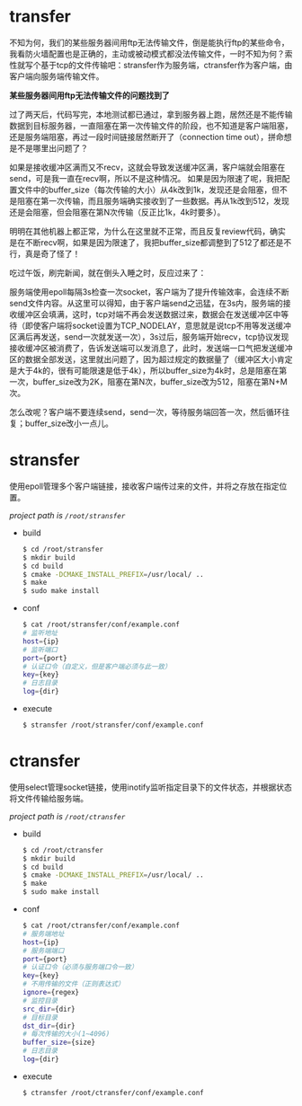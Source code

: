 # transfer
不知为何，我们的某些服务器间用ftp无法传输文件，倒是能执行ftp的某些命令，我看防火墙配置也是正确的，主动或被动模式都没法传输文件，一时不知为何？索性就写个基于tcp的文件传输吧：stransfer作为服务端，ctransfer作为客户端，由客户端向服务端传输文件。

**某些服务器间用ftp无法传输文件的问题找到了**

过了两天后，代码写完，本地测试都已通过，拿到服务器上跑，居然还是不能传输数据到目标服务器，一直阻塞在第一次传输文件的阶段，也不知道是客户端阻塞，还是服务端阻塞，再过一段时间链接居然断开了（connection time out），拼命想是不是哪里出问题了？

如果是接收缓冲区满而又不recv，这就会导致发送缓冲区满，客户端就会阻塞在send，可是我一直在recv啊，所以不是这种情况。
如果是因为限速了呢，我把配置文件中的buffer_size（每次传输的大小）从4k改到1k，发现还是会阻塞，但不是阻塞在第一次传输，而且服务端确实接收到了一些数据。再从1k改到512，发现还是会阻塞，但会阻塞在第N次传输（反正比1k，4k时要多）。

明明在其他机器上都正常，为什么在这里就不正常，而且反复review代码，确实是在不断recv啊，如果是因为限速了，我把buffer_size都调整到了512了都还是不行，真是奇了怪了！

吃过午饭，刷完新闻，就在倒头入睡之时，反应过来了：

服务端使用epoll每隔3s检查一次socket，客户端为了提升传输效率，会连续不断send文件内容。从这里可以得知，由于客户端send之迅猛，在3s内，服务端的接收缓冲区会填满，这时，tcp对端不再会发送数据过来，数据会在发送缓冲区中等待（即使客户端将socket设置为TCP_NODELAY，意思就是说tcp不用等发送缓冲区满后再发送，send一次就发送一次），3s过后，服务端开始recv，tcp协议发现接收缓冲区被消费了，告诉发送端可以发消息了，此时，发送端一口气把发送缓冲区的数据全部发送，这里就出问题了，因为超过规定的数据量了（缓冲区大小肯定是大于4k的，很有可能限速是低于4k），所以buffer_size为4k时，总是阻塞在第一次，buffer_size改为2K，阻塞在第N次，buffer_size改为512，阻塞在第N+M次。

怎么改呢？客户端不要连续send，send一次，等待服务端回答一次，然后循环往复；buffer_size改小一点儿。

# stransfer
使用epoll管理多个客户端链接，接收客户端传过来的文件，并将之存放在指定位置。

*project path is `/root/stransfer`*
* build  
    ```bash
    $ cd /root/stransfer
    $ mkdir build
    $ cd build
    $ cmake -DCMAKE_INSTALL_PREFIX=/usr/local/ ..
    $ make
    $ sudo make install
    ```
* conf
    ```bash
    $ cat /root/stransfer/conf/example.conf
    # 监听地址
    host={ip}
    # 监听端口
    port={port}
    # 认证口令（自定义，但是客户端必须与此一致）
    key={key}
    # 日志目录
    log={dir}
    ```
* execute  
    ```bash
    $ stransfer /root/stransfer/conf/example.conf
    ```
# ctransfer
使用select管理socket链接，使用inotify监听指定目录下的文件状态，并根据状态将文件传输给服务端。

*project path is `/root/ctransfer`*
* build  
    ```bash
    $ cd /root/ctransfer
    $ mkdir build
    $ cd build
    $ cmake -DCMAKE_INSTALL_PREFIX=/usr/local/ ..
    $ make
    $ sudo make install
    ```
* conf
    ```bash
    $ cat /root/ctransfer/conf/example.conf
    # 服务端地址
    host={ip}
    # 服务端端口
    port={port}
    # 认证口令（必须与服务端口令一致）
    key={key}
    # 不用传输的文件（正则表达式）
    ignore={regex}
    # 监控目录
    src_dir={dir}
    # 目标目录
    dst_dir={dir}
    # 每次传输的大小(1~4096)
    buffer_size={size}
    # 日志目录
    log={dir}
    ```
* execute  
    ```bash
    $ ctransfer /root/ctransfer/conf/example.conf
    ```
